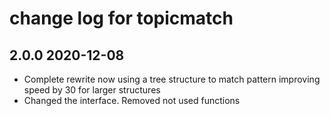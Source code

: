 # change log for topicmatch

## 2.0.0 2020-12-08

- Complete rewrite now using a tree structure to match pattern improving speed by 30 for larger structures
- Changed the interface. Removed not used functions

